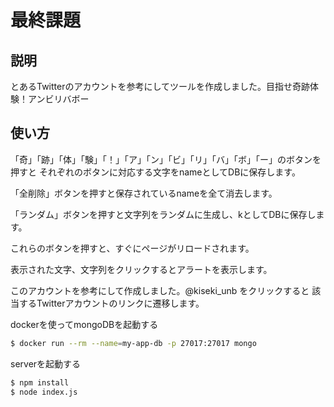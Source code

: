 # 最終課題

## 説明

とあるTwitterのアカウントを参考にしてツールを作成しました。目指せ奇跡体験！アンビリバボー

## 使い方

「奇」「跡」「体」「験」「！」「ア」「ン」「ビ」「リ」「バ」「ボ」「ー」のボタンを押すと
それぞれのボタンに対応する文字をnameとしてDBに保存します。

「全削除」ボタンを押すと保存されているnameを全て消去します。

「ランダム」ボタンを押すと文字列をランダムに生成し、kとしてDBに保存します。

これらのボタンを押すと、すぐにページがリロードされます。

表示された文字、文字列をクリックするとアラートを表示します。

このアカウントを参考にして作成しました。@kiseki_unb をクリックすると
該当するTwitterアカウントのリンクに遷移します。

dockerを使ってmongoDBを起動する

```bash
$ docker run --rm --name=my-app-db -p 27017:27017 mongo
```

serverを起動する

```bash
$ npm install
$ node index.js
```